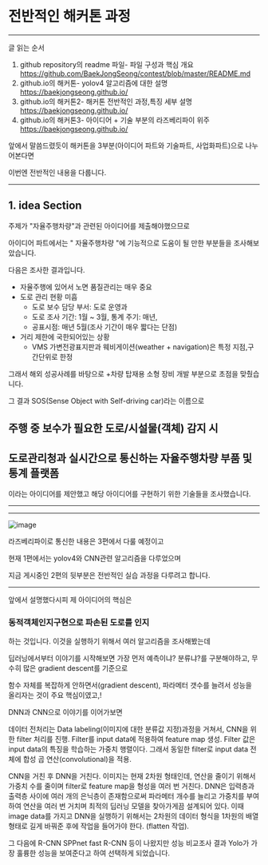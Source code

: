 # 전반적인 해커톤 과정

---
글 읽는 순서
1. github repository의 readme 파일- 파일 구성과 핵심 개요 https://github.com/BaekJongSeong/contest/blob/master/README.md
2. github.io의 해커톤- yolov4 알고리즘에 대한 설명 https://baekjongseong.github.io/
3. github.io의 해커톤2- 해커톤 전반적인 과정,특징 세부 설명 https://baekjongseong.github.io/
4. github.io의 해커톤3- 아이디어 + 기술 부분의 라즈베리파이 위주 https://baekjongseong.github.io/

앞에서 말씀드렸듯이 해커톤을 3부분(아이디어 파트와 기술파트, 사업화파트)으로 나누어본다면

이번엔 전반적인 내용을 다룹니다.

---
## 1. idea Section

주제가 "자율주행차량"과 관련된 아이디어를 제출해야했으므로

아이디어 파트에서는 " 자율주행차량 "에 기능적으로 도움이 될 만한 부분들을 조사해보았습니다.

다음은 조사한 결과입니다.

+ 자율주행에 있어서 노면 품질관리는 매우 중요
+ 도로 관리 현황 미흡
  + 도로 보수 담당 부서: 도로 운영과
  + 도로 조사 기간: 1월 ~ 3월, 통계 주기: 매년, 
  + 공표시점: 매년 5월(조사 기간이 매우 짧다는 단점)
+ 거리 제한에 국한되어있는 상황
  + VMS 가변전광표지판과 웨비게이션(weather + navigation)은 특정 지점,구간단위로 한정

그래서 해외 성공사례를 바탕으로 +차량 탑재용 소형 장비 개발 부분으로 초점을 맞췄습니다.

그 결과 SOS(Sense Object with Self-driving car)라는 이름으로 

## 주행 중 보수가 필요한 도로/시설물(객체) 감지 시 
## 도로관리청과 실시간으로 통신하는 자율주행차량 부품 및 통계 플랫폼

이라는 아이디어를 제안했고 해당 아이디어를 구현하기 위한 기술들을 조사했습니다.

---
---

![image](https://user-images.githubusercontent.com/79182947/109414807-4451e480-79f8-11eb-8e93-e3c0c938bf34.png)

라즈베리파이로 통신한 내용은 3편에서 다룰 예정이고

현재 1편에서는 yolov4와 CNN관련 알고리즘을 다루었으며

지금 게시중인 2편의 뒷부분은 전반적인 실습 과정을 다루려고 합니다.

---

앞에서 설명했다시피 제 아이디어의 핵심은
### 동적객체인지구현으로 파손된 도로를 인지

하는 것입니다. 이것을 실행하기 위해서 여러 알고리즘을 조사해봤는데

딥러닝에서부터 이야기를 시작해보면 가장 먼저 예측이냐? 분류냐?를 구분해야하고, 무수히 많은 gradient descent를 기준으로 

함수 자체를 복잡하게 안하면서(gradient descent), 파라메터 갯수를 늘려서 성능을 올리자는 것이 주요 핵심이였고,!

DNN과 CNN으로 이야기를 이어가보면

데이터 전처리는 Data labeling(이미지에 대한 분류값 지정)과정을 거쳐서, CNN을 위한 filter 처리를 진행. Filter를 input data에 적용하여 feature map 생성. Filter 값은 input data의 특징을 학습하는 가중치 행렬이다. 그래서 동일한 filter로 input data 전체에 합성 곱 연산(convolutional)을 적용.

CNN을 거친 후 DNN을 거친다. 이미지는 현재 2차원 형태인데, 연산을 줄이기 위해서 가중치 수를 줄이며 filter로 feature map을 형성을 여러 번 거친다. 
DNN은 입력층과 출력층 사이에 여러 개의 은닉층이 존재함으로써 파라메터 개수를 늘리고 가중치를 부여하여 연산을 여러 번 거치며 최적의 딥러닝 모델을 찾아가게끔 설계되어 있다. 이때 image data를 가지고 DNN을 실행하기 위해서는 2차원의 데이터 형식을 1차원의 배열 형태로 길게 바꿔준 후에 작업을 들어가야 한다. (flatten 작업). 

그 다음에 R-CNN SPPnet fast R-CNN 등이 나왔지만 성능 비교조사 결과 Yolo가 가장 훌륭한 성능을 보여준다고 하여 선택하게 되었습니다.

